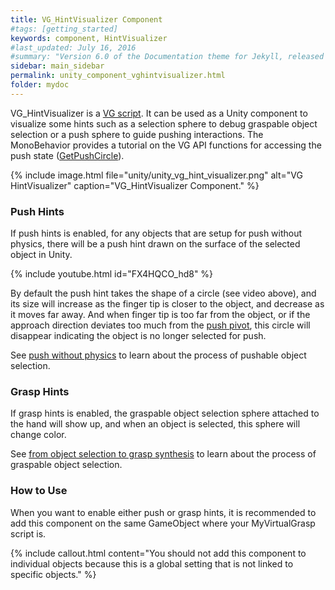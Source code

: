 ```yaml
---
title: VG_HintVisualizer Component
#tags: [getting_started]
keywords: component, HintVisualizer
#last_updated: July 16, 2016
#summary: "Version 6.0 of the Documentation theme for Jekyll, released July 4, 2016, implements relative links so you can view the files offline or on any server without configuring urls and baseurls. Additionally, you can store pages in subdirectories. Templates for alerts and images are available."
sidebar: main_sidebar
permalink: unity_component_vghintvisualizer.html
folder: mydoc
---
```


VG_HintVisualizer is a <a href="#" data-toggle="tooltip" data-original-title="{{site.data.glossary.VGScript}}">VG script</a>.
It can be used as a Unity component to visualize some hints such as a selection sphere to debug graspable object selection or a push sphere to guide pushing interactions. The MonoBehavior provides a tutorial on the VG API functions for accessing the push state ([GetPushCircle](virtualgrasp_unityapi.html#getpushcircle)).

{% include image.html file="unity/unity_vg_hint_visualizer.png" alt="VG HintVisualizer" caption="VG_HintVisualizer Component." %}

### Push Hints

If push hints is enabled, for any objects that are setup for push without physics, there will be a push hint drawn on the surface of the selected object in Unity. 

{% include youtube.html id="FX4HQCO_hd8" %}

By default the push hint takes the shape of a circle (see video above), and its size will increase as the finger tip is closer to the object, and decrease as it moves far away.
And when finger tip is too far from the object, or 
if the approach direction deviates too much from the <a href="#" data-toggle="tooltip" data-original-title="{{site.data.glossary.PushPivot}}">push pivot</a>,
this circle will disappear indicating the object is no longer selected for push.

See [push without physics](push_interaction.html#push-without-physics) to learn about the process of pushable object selection.

### Grasp Hints

If grasp hints is enabled, the graspable object selection sphere attached to the hand will show up, and when an object is selected, this sphere will change color.

See [from object selection to grasp synthesis](grasp_interaction.html#from-object-selection-to-grasp-synthesis) to learn about the process of graspable object selection.

### How to Use

When you want to enable either push or grasp hints, it is recommended to add this component on the same GameObject where your MyVirtualGrasp script is.

{% include callout.html content="You should not add this component to individual objects because this is a global setting that is not linked to specific objects." %}

